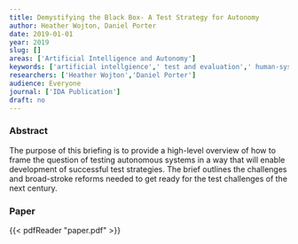 ```yaml
---
title: Demystifying the Black Box- A Test Strategy for Autonomy
author: Heather Wojton, Daniel Porter
date: 2019-01-01
year: 2019
slug: []
areas: ['Artificial Intelligence and Autonomy']
keywords: ['artificial intellgience',' test and evaluation',' human-system integration']
researchers: ['Heather Wojton','Daniel Porter']
audience: Everyone
journal: ['IDA Publication']
draft: no
---
```




### Abstract

The purpose of this briefing is to provide a high-level overview of how to frame the question of testing autonomous systems in a way that will enable development of successful test strategies. The brief outlines the challenges and broad-stroke reforms needed to get ready for the test challenges of the next century.



### Paper 
 {{< pdfReader "paper.pdf" >}}


